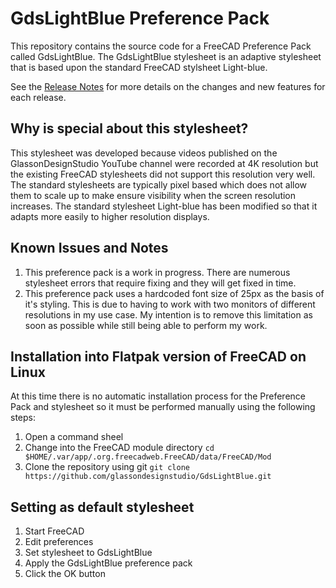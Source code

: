 # GdsLightBlue Preference Pack

This repository contains the source code for a FreeCAD Preference Pack called GdsLightBlue. The GdsLightBlue stylesheet is an adaptive stylesheet that is based upon the standard FreeCAD stylsheet Light-blue.

See the [Release Notes](./ReleaseNotes.md) for more details on the changes and new features for each release.

## Why is special about this stylesheet?

This stylesheet was developed because videos published on the GlassonDesignStudio YouTube channel were recorded at 4K resolution but the existing FreeCAD stylesheets did not support this resolution very well. The standard stylesheets are typically pixel based which does not allow them to scale up to make ensure visibility when the screen resolution increases. The standard stylesheet Light-blue has been modified so that it adapts more easily to higher resolution displays.

## Known Issues and Notes
1. This preference pack is a work in progress. There are numerous stylesheet errors that require fixing and they will get fixed in time.
1. This preference pack uses a hardcoded font size of 25px as the basis of it's styling. This is due to having to work with two monitors of different resolutions in my use case. My intention is to remove this limitation as soon as possible while still being able to perform my work.

## Installation into Flatpak version of FreeCAD on Linux

At this time there is no automatic installation process for the Preference Pack and stylesheet so it must be performed manually using the following steps:

1. Open a command sheel
1. Change into the FreeCAD module directory
   ```cd $HOME/.var/app/.org.freecadweb.FreeCAD/data/FreeCAD/Mod```
1. Clone the repository using git
   ```git clone https://github.com/glassondesignstudio/GdsLightBlue.git```

## Setting as default stylesheet

1. Start FreeCAD
1. Edit preferences
1. Set stylesheet to GdsLightBlue
1. Apply the GdsLightBlue preference pack
1. Click the OK button

